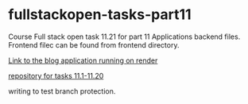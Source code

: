 # fullstackopen-tasks-part11

Course Full stack open task 11.21 for part 11
Applications backend files. Frontend filec can be found from frontend directory.

[Link to the blog application running on render](https://fullstackopen-part11-bloglist-twf2.onrender.com)

[repository for tasks 11.1-11.20](https://github.com/AnttiK87/full-stack-open-pokedex.git)

writing to test branch protection.
